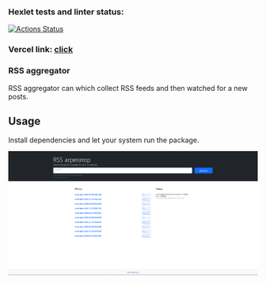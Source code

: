 ### Hexlet tests and linter status:

[![Actions Status](https://github.com/xocoee/frontend-project-11/actions/workflows/hexlet-check.yml/badge.svg)](https://github.com/xocoee/frontend-project-11/actions)

### Vercel link: [click](https://frontend-project-11-two-weld.vercel.app/)

### RSS aggregator

RSS aggregator can which collect RSS feeds and then watched for a new posts.

## Usage

Install dependencies and let your system run the package.

![img.png](media/showWork.png)